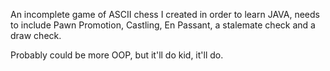 An incomplete game of ASCII chess I created in order to learn JAVA, needs to include Pawn Promotion, Castling, En Passant, a stalemate check and a draw check. 

Probably could be more OOP, but it'll do kid, it'll do.
